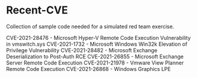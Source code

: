 # Recent-CVE

Collection of sample code needed for a simulated red team exercise.

CVE-2021-28476 - Microsoft Hyper-V Remote Code Execution Vulnerability in vmswitch.sys
CVE-2021-1732 - Microsoft Windows Win32k Elevation of Privilege Vulnerability
CVE-2021-28482 - Microsoft Exchange Deserialization to Post-Auth RCE
CVE-2021-26855 - Microsoft Exchange Server Remote Code Execution
CVE-2021-21978 - Vmware View Planner Remote Code Execution
CVE-2021-26868 - Windows Graphics LPE

